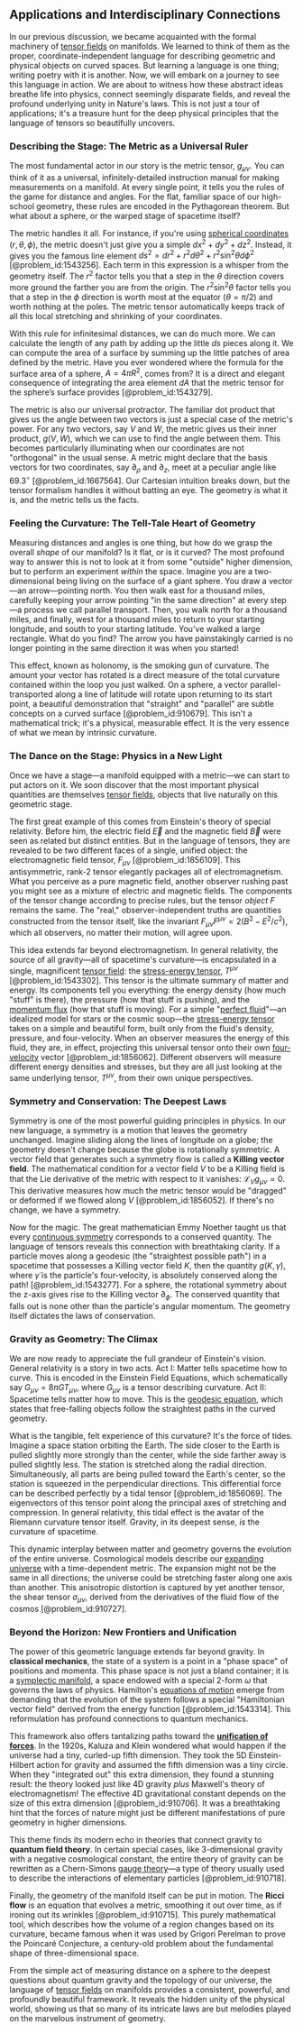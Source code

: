 ## Applications and Interdisciplinary Connections

In our previous discussion, we became acquainted with the formal machinery of [tensor fields](@article_id:189676) on manifolds. We learned to think of them as the proper, coordinate-independent language for describing geometric and physical objects on curved spaces. But learning a language is one thing; writing poetry with it is another. Now, we will embark on a journey to see this language in action. We are about to witness how these abstract ideas breathe life into physics, connect seemingly disparate fields, and reveal the profound underlying unity in Nature's laws. This is not just a tour of applications; it's a treasure hunt for the deep physical principles that the language of tensors so beautifully uncovers.

### Describing the Stage: The Metric as a Universal Ruler

The most fundamental actor in our story is the metric tensor, $g_{\mu\nu}$. You can think of it as a universal, infinitely-detailed instruction manual for making measurements on a manifold. At every single point, it tells you the rules of the game for distance and angles. For the flat, familiar space of our high-school geometry, these rules are encoded in the Pythagorean theorem. But what about a sphere, or the warped stage of spacetime itself?

The metric handles it all. For instance, if you're using [spherical coordinates](@article_id:145560) $(r, \theta, \phi)$, the metric doesn't just give you a simple $dx^2 + dy^2 + dz^2$. Instead, it gives you the famous line element $ds^2 = dr^2 + r^2 d\theta^2 + r^2 \sin^2\theta d\phi^2$ [@problem_id:1543256]. Each term in this expression is a whisper from the geometry itself. The $r^2$ factor tells you that a step in the $\theta$ direction covers more ground the farther you are from the origin. The $r^2 \sin^2\theta$ factor tells you that a step in the $\phi$ direction is worth most at the equator ($\theta = \pi/2$) and worth nothing at the poles. The metric tensor automatically keeps track of all this local stretching and shrinking of your coordinates.

With this rule for infinitesimal distances, we can do much more. We can calculate the length of any path by adding up the little $ds$ pieces along it. We can compute the area of a surface by summing up the little patches of area defined by the metric. Have you ever wondered where the formula for the surface area of a sphere, $A = 4\pi R^2$, comes from? It is a direct and elegant consequence of integrating the area element $dA$ that the metric tensor for the sphere’s surface provides [@problem_id:1543279].

The metric is also our universal protractor. The familiar dot product that gives us the angle between two vectors is just a special case of the metric's power. For any two vectors, say $V$ and $W$, the metric gives us their inner product, $g(V, W)$, which we can use to find the angle between them. This becomes particularly illuminating when our coordinates are not "orthogonal" in the usual sense. A metric might declare that the basis vectors for two coordinates, say $\partial_\rho$ and $\partial_z$, meet at a peculiar angle like $69.3^\circ$ [@problem_id:1667564]. Our Cartesian intuition breaks down, but the tensor formalism handles it without batting an eye. The geometry is what it is, and the metric tells us the facts.

### Feeling the Curvature: The Tell-Tale Heart of Geometry

Measuring distances and angles is one thing, but how do we grasp the overall *shape* of our manifold? Is it flat, or is it curved? The most profound way to answer this is not to look at it from some "outside" higher dimension, but to perform an experiment *within* the space. Imagine you are a two-dimensional being living on the surface of a giant sphere. You draw a vector—an arrow—pointing north. You then walk east for a thousand miles, carefully keeping your arrow pointing "in the same direction" at every step—a process we call parallel transport. Then, you walk north for a thousand miles, and finally, west for a thousand miles to return to your starting longitude, and south to your starting latitude. You've walked a large rectangle. What do you find? The arrow you have painstakingly carried is no longer pointing in the same direction it was when you started!

This effect, known as holonomy, is the smoking gun of curvature. The amount your vector has rotated is a direct measure of the total curvature contained within the loop you just walked. On a sphere, a vector parallel-transported along a line of latitude will rotate upon returning to its start point, a beautiful demonstration that "straight" and "parallel" are subtle concepts on a curved surface [@problem_id:910679]. This isn't a mathematical trick; it's a physical, measurable effect. It is the very essence of what we mean by intrinsic curvature.

### The Dance on the Stage: Physics in a New Light

Once we have a stage—a manifold equipped with a metric—we can start to put actors on it. We soon discover that the most important physical quantities are themselves [tensor fields](@article_id:189676), objects that live naturally on this geometric stage.

The first great example of this comes from Einstein's theory of special relativity. Before him, the electric field $\vec{E}$ and the magnetic field $\vec{B}$ were seen as related but distinct entities. But in the language of tensors, they are revealed to be two different faces of a single, unified object: the electromagnetic field tensor, $F_{\mu\nu}$ [@problem_id:1856109]. This antisymmetric, rank-2 tensor elegantly packages all of electromagnetism. What you perceive as a pure magnetic field, another observer rushing past you might see as a mixture of electric and magnetic fields. The components of the tensor change according to precise rules, but the tensor *object* $F$ remains the same. The "real," observer-independent truths are quantities constructed from the tensor itself, like the invariant $F_{\mu\nu}F^{\mu\nu} = 2(B^2 - E^2/c^2)$, which all observers, no matter their motion, will agree upon.

This idea extends far beyond electromagnetism. In general relativity, the source of all gravity—all of spacetime's curvature—is encapsulated in a single, magnificent [tensor field](@article_id:266038): the [stress-energy tensor](@article_id:146050), $T^{\mu\nu}$ [@problem_id:1543302]. This tensor is the ultimate summary of matter and energy. Its components tell you everything: the energy density (how much "stuff" is there), the pressure (how that stuff is pushing), and the [momentum flux](@article_id:199302) (how that stuff is moving). For a simple "[perfect fluid](@article_id:161415)"—an idealized model for stars or the cosmic soup—the [stress-energy tensor](@article_id:146050) takes on a simple and beautiful form, built only from the fluid's density, pressure, and four-velocity. When an observer measures the energy of this fluid, they are, in effect, projecting this universal tensor onto their own [four-velocity](@article_id:273514) vector [@problem_id:1856062]. Different observers will measure different energy densities and stresses, but they are all just looking at the same underlying tensor, $T^{\mu\nu}$, from their own unique perspectives.

### Symmetry and Conservation: The Deepest Laws

Symmetry is one of the most powerful guiding principles in physics. In our new language, a symmetry is a motion that leaves the geometry unchanged. Imagine sliding along the lines of longitude on a globe; the geometry doesn't change because the globe is rotationally symmetric. A vector field that generates such a symmetry flow is called a **Killing vector field**. The mathematical condition for a vector field $V$ to be a Killing field is that the Lie derivative of the metric with respect to it vanishes: $\mathcal{L}_V g_{\mu\nu} = 0$. This derivative measures how much the metric tensor would be "dragged" or deformed if we flowed along $V$ [@problem_id:1856052]. If there's no change, we have a symmetry.

Now for the magic. The great mathematician Emmy Noether taught us that every [continuous symmetry](@article_id:136763) corresponds to a conserved quantity. The language of tensors reveals this connection with breathtaking clarity. If a particle moves along a geodesic (the "straightest possible path") in a spacetime that possesses a Killing vector field $K$, then the quantity $g(K, \dot{\gamma})$, where $\dot{\gamma}$ is the particle's four-velocity, is absolutely conserved along the path! [@problem_id:1543277]. For a sphere, the rotational symmetry about the z-axis gives rise to the Killing vector $\partial_\phi$. The conserved quantity that falls out is none other than the particle's angular momentum. The geometry itself dictates the laws of conservation.

### Gravity as Geometry: The Climax

We are now ready to appreciate the full grandeur of Einstein's vision. General relativity is a story in two acts. Act I: Matter tells spacetime how to curve. This is encoded in the Einstein Field Equations, which schematically say $G_{\mu\nu} = 8\pi G T_{\mu\nu}$, where $G_{\mu\nu}$ is a tensor describing curvature. Act II: Spacetime tells matter how to move. This is the [geodesic equation](@article_id:136061), which states that free-falling objects follow the straightest paths in the curved geometry.

What is the tangible, felt experience of this curvature? It's the force of tides. Imagine a space station orbiting the Earth. The side closer to the Earth is pulled slightly more strongly than the center, while the side farther away is pulled slightly less. The station is stretched along the radial direction. Simultaneously, all parts are being pulled toward the Earth's center, so the station is squeezed in the perpendicular directions. This differential force can be described perfectly by a tidal tensor [@problem_id:1856069]. The eigenvectors of this tensor point along the principal axes of stretching and compression. In general relativity, this tidal effect is the avatar of the Riemann curvature tensor itself. Gravity, in its deepest sense, *is* the curvature of spacetime.

This dynamic interplay between matter and geometry governs the evolution of the entire universe. Cosmological models describe our [expanding universe](@article_id:160948) with a time-dependent metric. The expansion might not be the same in all directions; the universe could be stretching faster along one axis than another. This anisotropic distortion is captured by yet another tensor, the shear tensor $\sigma_{\mu\nu}$, derived from the derivatives of the fluid flow of the cosmos [@problem_id:910727].

### Beyond the Horizon: New Frontiers and Unification

The power of this geometric language extends far beyond gravity.
In **classical mechanics**, the state of a system is a point in a "phase space" of positions and momenta. This phase space is not just a bland container; it is a [symplectic manifold](@article_id:637276), a space endowed with a special 2-form $\omega$ that governs the laws of physics. Hamilton's [equations of motion](@article_id:170226) emerge from demanding that the evolution of the system follows a special "Hamiltonian vector field" derived from the energy function [@problem_id:1543314]. This reformulation has profound connections to quantum mechanics.

This framework also offers tantalizing paths toward the **[unification of forces](@article_id:158295)**. In the 1920s, Kaluza and Klein wondered what would happen if the universe had a tiny, curled-up fifth dimension. They took the 5D Einstein-Hilbert action for gravity and assumed the fifth dimension was a tiny circle. When they "integrated out" this extra dimension, they found a stunning result: the theory looked just like 4D gravity *plus* Maxwell's theory of electromagnetism! The effective 4D gravitational constant depends on the size of this extra dimension [@problem_id:910706]. It was a breathtaking hint that the forces of nature might just be different manifestations of pure geometry in higher dimensions.

This theme finds its modern echo in theories that connect gravity to **quantum field theory**. In certain special cases, like 3-dimensional gravity with a negative cosmological constant, the entire theory of gravity can be rewritten as a Chern-Simons [gauge theory](@article_id:142498)—a type of theory usually used to describe the interactions of elementary particles [@problem_id:910718].

Finally, the geometry of the manifold itself can be put in motion. The **Ricci flow** is an equation that evolves a metric, smoothing it out over time, as if ironing out its wrinkles [@problem_id:910715]. This purely mathematical tool, which describes how the volume of a region changes based on its curvature, became famous when it was used by Grigori Perelman to prove the Poincaré Conjecture, a century-old problem about the fundamental shape of three-dimensional space.

From the simple act of measuring distance on a sphere to the deepest questions about quantum gravity and the topology of our universe, the language of [tensor fields](@article_id:189676) on manifolds provides a consistent, powerful, and profoundly beautiful framework. It reveals the hidden unity of the physical world, showing us that so many of its intricate laws are but melodies played on the marvelous instrument of geometry.